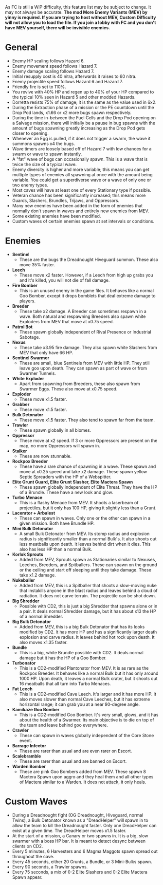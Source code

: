 As FC is still a WIP difficulty, this feature list may be subject to change. It may not always be accurate.
**The mod More Enemy Variants (MEV) by yinny is required. If you are trying to host without MEV, Custom Difficulty will not allow you to load the file. If you join a lobby with FC and you don't have MEV yourself, there will be invisible enemies.**
# General
- Enemy HP scaling follows Hazard 6.
- Enemy movement speed follows Hazard 7.
- Enemy damage scaling follows Hazard 7.
- Initial resupply cost is 40 nitra, afterwards it raises to 60 nitra.
- Enemy projectile speed follows Hazard 6 and Hazard 7.
- Friendly fire is set to 110%.
- You revive with 40% HP and regen up to 40% of your HP compared to the typical 10% seen in Hazard 5 and other modded Hazards.
- Dorretta resists 75% of damage; it is the same as the value used in 6x2.
- During the Extraction phase of a mission or the PE countdown until the Drop Pod lands, x1.66 or x2 more bugs spawn respectively.
- During the time in-between the Fuel Cells and the Drop Pod opening on a Salvage mission, there will initially be a pause in bug spawns with the amount of bugs spawning greatly increasing as the Drop Pod gets closer to opening.
- Whenever an Egg is pulled, if it does not trigger a swarm, the wave it summons spawns x4 the bugs.
- Wave timers are loosely based off of Hazard 7 with low chances for a swarm or wave to spawn instantly.
- A "fat" wave of bugs can occasionally spawn. This is a wave that is twice the size of a typical wave.
- Enemy diversity is higher and more variable; this means you can get multiple types of enemies all spawning at once with the amount being variable. You could get a superdiverse wave or a wave of only one or two enemy types.
- Most caves will have at least one of every Stationary type if possible.
- Veteran chance has been significantly increased; this means more Guards, Slashers, Brundles, Trijaws, and Oppressors.
- Many new enemies have been added in the form of enemies that normally don't spawn in waves and entirely new enemies from MEV.
- Some existing enemies have been modified.
- Custom waves of certain enemies spawn at set intervals or conditions.

# Enemies
- **Sentinel**
  - These are the bugs the Dreadnought Hiveguard summon. These also move 35% faster.
- **Leech**
  - These move x2 faster. However, if a Leech from high up grabs you and it's killed, you will not die of fall damage.
- **Fire Bomber**
  - This is an unused enemy in the game files. It behaves like a normal Goo Bomber, except it drops bomblets that deal extreme damage to players.
- **Breeder**
  - These take x2 damage. A Breeder can sometimes respawn in a wave. Both natural and respawning Breeders also spawn white Exploders from MEV that move at x0.75 speed.
- **Patrol Bot**
  - These spawn globally independent of Rival Presence or Industrial Sabotage.
- **Nexus**
  - These take x3.95 fire damage. They also spawn white Slashers from MEV that only have 66 HP.
- **Sentinel Swarmer**
  - These are small, blue Sentinels from MEV with little HP. They still leave goo upon death. They can spawn as part of wave or from Swarmer Tunnels.
- **White Exploder**
  - Apart from spawning from Breeders, these also spawn from Swarmer Eggs. These also move at x0.75 speed.
- **Exploder**
  - These move x1.5 faster.
- **Grabber**
  - These move x1.5 faster.
- **Bulk Detonator**
  - These move x1.5 faster. They also tend to spawn far from the team.
- **Trawler**
  - These spawn globally in all biomes.
- **Oppressor**
  - These move at x2 speed. If 3 or more Oppressors are present on the map, no more Oppressors will spawn in.
- **Stalker**
  - These are now stunnable. 
- **Rockpox Breeder**
  - These have a rare chance of spawning in a wave. These spawn and move at x0.25 speed and take x2 damage. These spawn yellow Septic Spreaders with the HP of a Webspitter.
- **Elite Grunt Guard, Elite Grunt Slasher, Elite Mactera Spawn**
  - These spawn globally independent of Elite Threat. They have the HP of a Brundle. These have a new look and glow.
- **Turbo Menace**
  - This is a flashy Menace from MEV. It shoots a laserbeam of projectiles, but it only has 100 HP, giving it slightly less than a Grunt.
- **Lacerator + Arbalest**
  - These can spawn in waves. Only one or the other can spawn in a given mission. Both have Brundle HP.
- **Mini Bulk Detonator**
  - A small Bulk Detonator from MEV. Its stomp radius and explosion radius is significantly smaller than a normal Bulk's. It also shoots out less meatballs upon death. It leaves behind dirt when it dies. This also has less HP than a normal Bulk.
- **Korlok Sprouts**
  - Added from MEV, Sprouts spawn as Stationaries similar to Nexuses, Leeches, Breeders, and Spitballers. These can spawn on the ground or the ceiling and start off sleeping until they take damage. These take x1.2 damage.
- **Nukeballer**
  - Added from MEV, this is a Spitballer that shoots a slow-moving nuke that instakills anyone in the blast radius and leaves behind a cloud of radiation. It does not carve terrain. The projectile can be shot down.
- **Big Shredder**
  - Possible with CD2, this is just a big Shredder that spawns alone or in a pair. It deals normal Shredder damage, but it has about x13 the HP of a normal Shredder.
- **Big Bulk Detonator**
  - Added from MEV, this is a big Bulk Detonator that has its looks modified by CD2. It has more HP and has a significantly larger death explosion and carve radius. It leaves behind hot rock upon death. It also moves x1.35 faster.
- **Bundle**
  - This is a big, white Brundle possible with CD2. It deals normal damage but it has the HP of a Goo Bomber.
- **Turbonator**
  - This is a CD2-modified Plantonator from MEV. It is as rare as the Rockpox Breeder. It behaves like a normal Bulk but it has only around 1000 HP. Upon death, it leaves a normal Bulk crater, but it shoots out 16 meatballs that all turn into Turbo Menaces.
- **Fat Leech**
  - This is a CD2-modified Cave Leech. It's larger and it has more HP. It also moves slower than normal Cave Leeches, but it has extreme horizontal range; it can grab you at a near 90-degree angle.
- **Kamikaze Goo Bomber**
  - This is a CD2-modified Goo Bomber. It's very small, glows, and it has about the health of a Swarmer. Its main objective is to die on top of the team and leave behind goo everywhere.
- **Crawler**
  - These can spawn in waves globally independent of the Core Stone event.
- **Barrage Infector**
  - These are rarer than usual and are even rarer on Escort.
- **Scalebramble**
  - These are rarer than usual and are banned on Escort.
- **Warden Bomber**
  - These are pink Goo Bombers added from MEV. These spawn 8 Mactera Spawn upon aggro and they heal them and all other types of Mactera similar to a Warden. It does not attack, it only heals.

# Custom Waves
- During a Dreadnought fight (OG Dreadnought, Hiveguard, normal Twins), a Bulk Detonator known as a "DreadHelper" will spawn in to allow the team to kill the Dreadnought faster. Only one DreadHelper can exist at a given time. The DreadHelper moves x1.5 faster.
- At the start of a mission, a Canary or two spawns in. It is a big, slow swarmer with a boss HP bar. It is meant to detect desync between clients on CD2.
- Every 5 minutes, 6 Harvesters and 6 Magma Maggots spawn spread out throughout the cave.
- Every 45 seconds, either 20 Grunts, a Bundle, or 3 Mini-Bulks spawn.
- Every 90 seconds, a Trawler spawns.
- Every 75 seconds, a mix of 0-2 Elite Slashers and 0-2 Elite Mactera Spawn appear.
